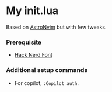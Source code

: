 # My init.lua

Based on [AstroNvim](https://astronvim.com/) but with few tweaks.

### Prerequisite

- [Hack Nerd Font](https://github.com/ryanoasis/nerd-fonts)

### Additional setup commands

- For copilot, `:Copilot auth`.


